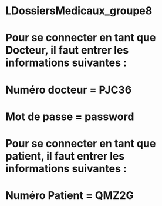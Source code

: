 # LDossiersMedicaux_groupe8





# Pour se connecter en tant que Docteur, il faut entrer les informations suivantes :
# Numéro docteur = PJC36
# Mot de passe = password





# Pour se connecter en tant que patient, il faut entrer les informations suivantes :
# Numéro Patient = QMZ2G
